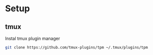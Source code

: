 # Setup

## tmux
Instal tmux plugin manager
```sh
git clone https://github.com/tmux-plugins/tpm ~/.tmux/plugins/tpm
```

